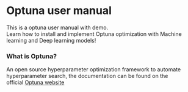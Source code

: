 # Optuna user manual
This is a optuna user manual with demo.<br>
Learn how to install and implement Optuna optimization with Machine learning and Deep learning models!

### What is Optuna?
  An open source hyperparameter optimization framework to automate hyperparameter search, the documentation can be found on the <br> 
  official [Optuna website](https://optuna.org)
    
